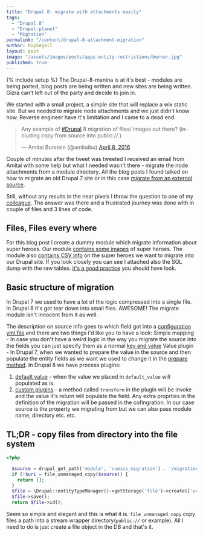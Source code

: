 ```yaml
---
title: "Drupal 8: migrate with attachments easily"
tags:
  - "Drupal 8"
  - "Drupal-planet"
  - "Migration"
permalink: "/content/drupal-8-attachment-migration"
author: RoySegall
layout: post
image: "/assets/images/posts/apps-entity-restrictions/burner.jpg"
published: true
---
```



{% include setup %}
The Drupal-8-manina is at it's best - modules are being ported, blog posts are
being written and new sites are being written. Gizra can't left out of the party
and decide to join in.

We started with a small project, a simple site that will replace a wix static
site. But we needed to migrate node attachments and we just didn't know how.
Reverse engineer have it's limitation and I came to a dead end.

<!-- more -->

<blockquote class="twitter-tweet" data-lang="en"><p lang="en" dir="ltr">Any example of <a href="https://twitter.com/hashtag/Drupal?src=hash">#Drupal</a> 8 migration of files/ images out there? (including copy from source into public:// )</p>&mdash; Amitai Burstein (@amitaibu) <a href="https://twitter.com/amitaibu/status/718441947325677569">April 8, 2016</a></blockquote>
<script async src="//platform.twitter.com/widgets.js" charset="utf-8"></script>

Couple of minutes after the tweet was tweeted I received an email from Amitai
with some help but what I needed wasn't there - migrate the node attachments
from a module directory. All the blog posts I found talked on how to migrate
an old Drupal 7 site or in this case [migrate from an external source](https://evolvingweb.ca/blog/bringing-files-along-for-ride-to-d8).

Still, without any results in the near pixels I throw the question to one of
my [colleague‏‏‏‏](https://twitter.com/jsacksick). The answer was there and a 
frustrated journey was done with in couple of files and 3 lines of code.

## Files, Files every where
For this blog post I create a dummy module which migrate information about super
heroes. Our module [contains some images](https://github.com/RoySegall/comics_migration/tree/master/migration_assets/images)
of super heroes. The module also [contains CSV info](https://github.com/RoySegall/comics_migration/tree/master/migration_assets)
on the super heroes we want to migrate into our Drupal site. If you look closely
you can see I attached also the SQL dump with the raw tables. [it's a good practice](http://www.gizra.com/content/migration-best-practices/)
you should have look.

## Basic structure of migration
In Drupal 7 we used to have a lot of the logic compressed into a single file. In
Drupal 8 it's got tear down into small files. AWESOME! The migrate module isn't
innocent from it as well.

The description on source info goes to which field got into a [configuration yml file](https://github.com/RoySegall/comics_migration/blob/master/config/install/migrate.migration.superheroes.yml)
and there are two things i'd like you to have a look:
Simple mapping - In case you don't have a weird logic in the way you migrate
the source into the fields you can just specify them as a normal [key and value](https://github.com/RoySegall/comics_migration/blob/master/config/install/migrate.migration.superheroes.yml#L17)
Value plugin - In Drupal 7, when we wanted to prepare the value in the 
source and then populate the entity fields as we want we used to change it in 
the [prepare method](https://github.com/openscholar/openscholar/blob/SCHOLAR-3.x/openscholar/modules/os/modules/os_migrate_demo/handlers/node/project.inc#L33-L38).
In Drupal 8 we have process plugins:

1. [default value](https://github.com/RoySegall/comics_migration/blob/master/config/install/migrate.migration.superheroes.yml#L12) - 
when the value we placed in `default_value` will populated as is.
2. [custom plugins](https://github.com/RoySegall/comics_migration/blob/master/config/install/migrate.migration.superheroes.yml#L20) - 
a method called `transform` in the plugin will be invoke and the value it's
return will populate the field. Any extra proprties in the definition of the 
migration will be passed in the cofingration. In our case source is the property
we migrating from but we can also pass module name, directory etc. etc.

## TL;DR - copy files from directory into the file system

```php
<?php

  $source = drupal_get_path('module', 'comics_migration') . '/migration_assets/images/' . $value;
  if (!$uri = file_unmanaged_copy($source)) {
    return [];
  }
  $file = \Drupal::entityTypeManager()->getStorage('file')->create(['uri' => $uri]);
  $file->save();
  return $file->id();
```

Seem so simple and elegant and this is what it is. `file_unmanaged_copy` copy 
files a path into a stream wrapper directory(`public://` or example). All I need
to do is just create a file object in the DB and that's it.
  